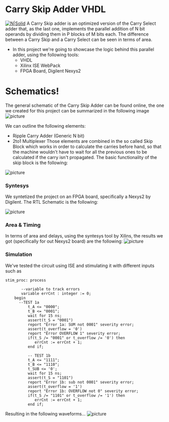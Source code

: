 # Carry Skip Adder VHDL

[![N|Solid](https://cldup.com/dTxpPi9lDf.thumb.png)](https://nodesource.com/products/nsolid)
A Carry Skip adder is an optimized version of the Carry Select adder that, as the last one, implements the parallel addition of N bit operands by dividing them in P blocks of M bits each. The difference between a Carry Skip and a Carry Select can be seen in terms of area. 

- In this project we're going to showcase the logic behind this parallel adder, using the following tools:
  - VHDL 
  - Xilinx ISE WebPack 
  - FPGA Board, Digilent Nexys2 

# Schematics!
The general schematic of the Carry Skip Adder can be found online, the one we created for this project can be summarized in the following image
![picture](https://preview.ibb.co/iGPwrH/Carry_Skip.png)

We can outline the following elements:
  - Ripple Carry Adder (Generic N bit)
  - 2to1 Multiplexer
 Those elements are combined in the so called Skip Block which works in order to calculate the carries before hand, so that the machine wouldn't have to wait for all the previous ones to be calculated if the carry isn't propagated. The basic functionality of the skip block is the following:

![picture](https://preview.ibb.co/m5OpBH/Skip_Block.png)

### Syntesys 

We syntetized the project on an FPGA board, specifically a Nexys2 by Digilent. The RTL Schematic is the following:

![picture](https://image.ibb.co/nH3Lkc/schema_rtl.png)

### Area & Timing
In terms of area and delays, using the syntesys tool by Xilins, the results we got (specifically for out Nexys2 board) are the following:
![picture](https://image.ibb.co/nH3Lkc/schema_rtl.png)

### Simulation
We've tested the circuit using ISE and stimulating it with different inputs such as 

```
stim_proc: process

       --variable to track errors
       variable errCnt : integer := 0;
    begin
      --TEST 1a
          t_A <= "0000";
          t_B <= "0001";
          wait for 15 ns;
          assert(t_S = "0001")
          report "Error 1a: SUM not 0001" severity error;
          assert(t_overflow = '0')
          report "Error OVERFLOW 1" severity error;
          if(t_S /= "0001" or t_overflow /= '0') then
             errCnt := errCnt + 1;
          end if;

          -- TEST 1b
          t_A <= "1111";
          t_B <= "1110";
          t_SUB <= '0';
          wait for 15 ns;
          assert(t_S = "1101")
          report "Error 1b: sub not 0001" severity error;
          assert(t_overflow = '1')
          report "Error 1b: OVERFLOW not 0" severity error;
          if(t_S /= "1101" or t_overflow /= '1') then
             errCnt := errCnt + 1;
          end if;

```
Resulting in the following waveforms...
![picture](https://preview.ibb.co/dwAY5c/testbench.png)